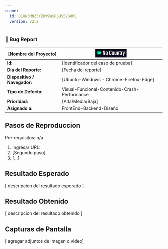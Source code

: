 ```yaml
---
runme:
  id: 01HN3MNZ3YZDW9WSRSHS5VS0ME
  version: v2.2
---
```


### 📝 Bug Report

|  [Nombre del Proyecto]       | <img src="../images/logo.png" alt="Icono de éxito" width="100"/>  |
|------------------------------|----------------------------------------------|
| **Id:**                      | [Identificador del caso de prueba]           |
| **Día del Reporte:**         | [Fecha del reporte]                          |
| **Dispositivo / Navegador:** | [Ubuntu-Windows - Chrome-Firefox-Edge]       |
| **Tipo de Defecto:**         | Visual-Funcional-Contenido-Crash-Performance |
| **Prioridad:**               | [Alta/Media/Baja]                            |
| **Asignado a:**              | FrontEnd-Backend-Diseño                      |

## Pasos de Reproduccion

Pre-requisitos: n/a

1. Ingresar URL:
2. [Segundo paso]
3. [...]

## Resultado Esperado

[ descripcion del resultado esperado ]

## Resultado Obtenido

[ descripcion del resultado obtenido ]

## Capturas de Pantalla

[ agregar adjuntos de imagen o video]